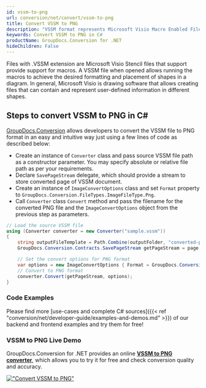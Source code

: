 ```yaml
---
id: vssm-to-png
url: conversion/net/convert/vssm-to-png
title: Convert VSSM to PNG
description: "VSSM format represents Microsoft Visio Macro Enabled File Format with .vssm extension. Learn how to convert VSSM to PNG file programmatically in C# language using GroupDocs.Conversion for .NET library."
keywords: Convert VSSM to PNG in C#
productName: GroupDocs.Conversion for .NET
hideChildren: False
---
```


Files with .VSSM extension are Microsoft Visio Stencil files that support provide support for macros. A VSSM file when opened allows running the macros to achieve the desired formatting and placement of shapes in a diagram. In general, Microsoft Visio is drawing software that allows creating files that can contain and represent user-defined information in different shapes.

## Steps to convert VSSM to PNG in C#

[GroupDocs.Conversion](https://products.groupdocs.com/conversion/net) allows developers to convert the VSSM file to PNG format in an easy and intuitive way just using a few lines of code as described below:

* Create an instance of `Converter` class and pass source VSSM file path as a constructor parameter. You may specify absolute or relative file path as per your requirements. 
* Declare `SavePageStream` delegate, which should provide a stream to store converted page of VSSM document.
* Create an instance of `ImageConvertOptions` class and set `Format` property to `GroupDocs.Conversion.FileTypes.ImageFileType.Png`.
* Call `Converter` class `Convert` method and pass the filename for the converted PNG file and the `ImageConvertOptions` object from the previous step as parameters.

```csharp
// Load the source VSSM file
using (Converter converter = new Converter("sample.vssm"))
{
    string outputFileTemplate = Path.Combine(outputFolder, "converted-page-{0}.png");
    GroupDocs.Conversion.Contracts.SavePageStream getPageStream = page => new FileStream(string.Format(outputFileTemplate, page), FileMode.Create);

    // Set the convert options for PNG format
    var options = new ImageConvertOptions { Format = GroupDocs.Conversion.FileTypes.ImageFileType.Png };   
    // Convert to PNG format
    converter.Convert(getPageStream, options);
}
```

### Code Examples

Please find more [use-cases and complete C# sources]({{< ref "conversion/net/developer-guide/examples-and-demos.md" >}}) of our backend and frontend examples and try them for free!

### VSSM to PNG Live Demo

GroupDocs.Conversion for .NET provides an online [**VSSM to PNG converter**](https://products.groupdocs.app/conversion/vssm-to-png), which allows you to try it for free and check conversion quality and accuracy.

[!["Convert VSSM to PNG"](conversion/net/images/convert-to-png/convert-vssm-to-png.png)](https://products.groupdocs.app/conversion/vssm-to-png)